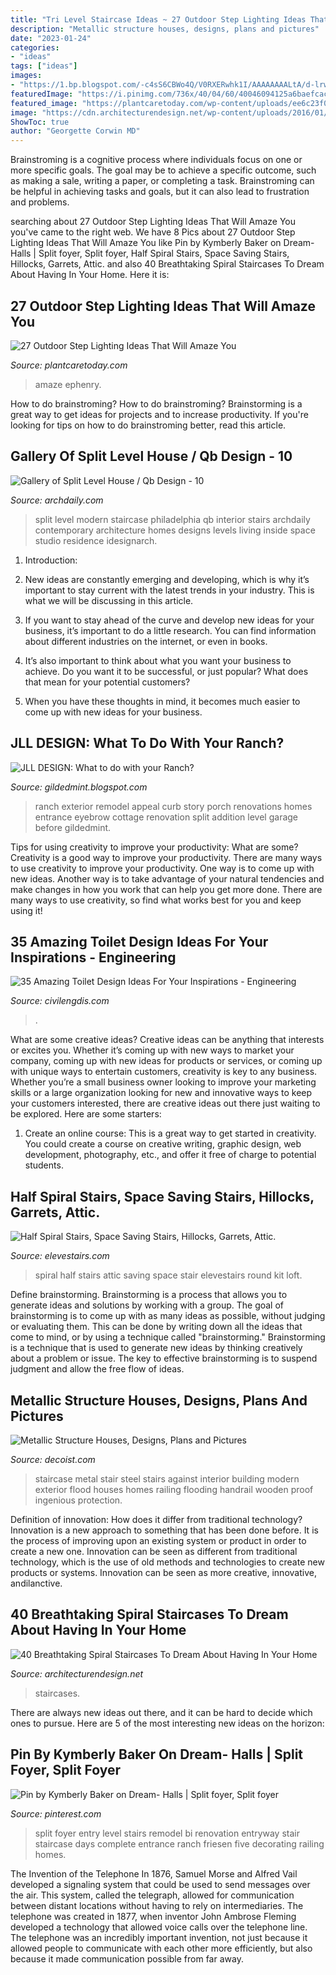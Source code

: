```yaml
---
title: "Tri Level Staircase Ideas ~ 27 Outdoor Step Lighting Ideas That Will Amaze You"
description: "Metallic structure houses, designs, plans and pictures"
date: "2023-01-24"
categories:
- "ideas"
tags: ["ideas"]
images:
- "https://1.bp.blogspot.com/-c4sS6CBWo4Q/V0RXERwhk1I/AAAAAAAALtA/d-lrwnblypgrqGNnBIX2vT4B4Wo5zQVKACLcB/s1600/Screen%2BShot%2B2016-05-24%2Bat%2B9.27.19%2BAM.png"
featuredImage: "https://i.pinimg.com/736x/40/04/60/40046094125a6baefcacdfe060b635ae.jpg"
featured_image: "https://plantcaretoday.com/wp-content/uploads/ee6c23f00cfc64aa9a901d3244e1d12a.jpg"
image: "https://cdn.architecturendesign.net/wp-content/uploads/2016/01/AD-Breathtaking-Spiral-Staircase-Designs-37.jpg"
ShowToc: true
author: "Georgette Corwin MD"
---
```



Brainstroming is a cognitive process where individuals focus on one or more specific goals. The goal may be to achieve a specific outcome, such as making a sale, writing a paper, or completing a task. Brainstroming can be helpful in achieving tasks and goals, but it can also lead to frustration and problems.

	

		
searching about 27 Outdoor Step Lighting Ideas That Will Amaze You you've came to the right web. We have 8 Pics about 27 Outdoor Step Lighting Ideas That Will Amaze You like Pin by Kymberly Baker on Dream- Halls | Split foyer, Split foyer, Half Spiral Stairs, Space Saving Stairs, Hillocks, Garrets, Attic. and also 40 Breathtaking Spiral Staircases To Dream About Having In Your Home. Here it is:
		
    
## 27 Outdoor Step Lighting Ideas That Will Amaze You

<img loading=lazy src="https://plantcaretoday.com/wp-content/uploads/ee6c23f00cfc64aa9a901d3244e1d12a.jpg" onerror="this.onerror=null;this.src='https://tse3.mm.bing.net/th?id=OIP.xCUieUOGjjaBJytVMjOJNgHaGk&amp;pid=15.1';" alt="27 Outdoor Step Lighting Ideas That Will Amaze You">

_Source: plantcaretoday.com_

>amaze ephenry. 

	

How to do brainstroming?
How to do brainstroming? Brainstorming is a great way to get ideas for projects and to increase productivity. If you're looking for tips on how to do brainstroming better, read this article.

    
## Gallery Of Split Level House / Qb Design - 10

<img loading=lazy src="https://images.adsttc.com/media/images/5008/7661/28ba/0d50/da00/096e/large_jpg/stringio.jpg?1360754717" onerror="this.onerror=null;this.src='https://tse1.mm.bing.net/th?id=OIP.LRWresnPj9qYu364ofkMIwHaJ4&amp;pid=15.1';" alt="Gallery of Split Level House / Qb Design - 10">

_Source: archdaily.com_

>split level modern staircase philadelphia qb interior stairs archdaily contemporary architecture homes designs levels living inside space studio residence idesignarch. 

	

1. Introduction:
1. New ideas are constantly emerging and developing, which is why it’s important to stay current with the latest trends in your industry. This is what we will be discussing in this article.
2. If you want to stay ahead of the curve and develop new ideas for your business, it’s important to do a little research. You can find information about different industries on the internet, or even in books.

3. It’s also important to think about what you want your business to achieve. Do you want it to be successful, or just popular? What does that mean for your potential customers?

4. When you have these thoughts in mind, it becomes much easier to come up with new ideas for your business.

    
## JLL DESIGN: What To Do With Your Ranch?

<img loading=lazy src="https://1.bp.blogspot.com/-c4sS6CBWo4Q/V0RXERwhk1I/AAAAAAAALtA/d-lrwnblypgrqGNnBIX2vT4B4Wo5zQVKACLcB/s1600/Screen%2BShot%2B2016-05-24%2Bat%2B9.27.19%2BAM.png" onerror="this.onerror=null;this.src='https://tse4.mm.bing.net/th?id=OIP.Qf7UT5z15U53YLtHRymnvQHaE7&amp;pid=15.1';" alt="JLL DESIGN: What to do with your Ranch?">

_Source: gildedmint.blogspot.com_

>ranch exterior remodel appeal curb story porch renovations homes entrance eyebrow cottage renovation split addition level garage before gildedmint. 

	

Tips for using creativity to improve your productivity: What are some?
Creativity is a good way to improve your productivity. There are many ways to use creativity to improve your productivity. One way is to come up with new ideas. Another way is to take advantage of your natural tendencies and make changes in how you work that can help you get more done. There are many ways to use creativity, so find what works best for you and keep using it!

    
## 35 Amazing Toilet Design Ideas For Your Inspirations - Engineering

<img loading=lazy src="https://civilengdis.com/wp-content/uploads/2020/12/8964post-194-0-83152800-1441116978.jpg" onerror="this.onerror=null;this.src='https://tse2.mm.bing.net/th?id=OIP.fOWjTttcmATJOYXlTMDiwAHaJ4&amp;pid=15.1';" alt="35 Amazing Toilet Design Ideas For Your Inspirations - Engineering">

_Source: civilengdis.com_

>. 

	

What are some creative ideas?
Creative ideas can be anything that interests or excites you. Whether it’s coming up with new ways to market your company, coming up with new ideas for products or services, or coming up with unique ways to entertain customers, creativity is key to any business. Whether you’re a small business owner looking to improve your marketing skills or a large organization looking for new and innovative ways to keep your customers interested, there are creative ideas out there just waiting to be explored. Here are some starters: 
1) Create an online course: This is a great way to get started in creativity. You could create a course on creative writing, graphic design, web development, photography, etc., and offer it free of charge to potential students.

    
## Half Spiral Stairs, Space Saving Stairs, Hillocks, Garrets, Attic.

<img loading=lazy src="https://www.elevestairs.com/images/half-spiral-kit-stairs/half-spiral-kit-stairs-2.jpg" onerror="this.onerror=null;this.src='https://tse2.mm.bing.net/th?id=OIP.xkJp9k-OCKBSvXELDt-KzgHaJf&amp;pid=15.1';" alt="Half Spiral Stairs, Space Saving Stairs, Hillocks, Garrets, Attic.">

_Source: elevestairs.com_

>spiral half stairs attic saving space stair elevestairs round kit loft. 

	

Define brainstorming.
Brainstorming is a process that allows you to generate ideas and solutions by working with a group. The goal of brainstorming is to come up with as many ideas as possible, without judging or evaluating them. This can be done by writing down all the ideas that come to mind, or by using a technique called "brainstorming." Brainstorming is a technique that is used to generate new ideas by thinking creatively about a problem or issue. The key to effective brainstorming is to suspend judgment and allow the free flow of ideas.

    
## Metallic Structure Houses, Designs, Plans And Pictures

<img loading=lazy src="http://cdn.decoist.com/wp-content/uploads/2014/01/Using-the-steel-frame-as-part-of-the-aesthetic-appeal.jpg" onerror="this.onerror=null;this.src='https://tse4.mm.bing.net/th?id=OIP.hwk5Bb4mPHw0D12L2feQZAHaLd&amp;pid=15.1';" alt="Metallic Structure Houses, Designs, Plans and Pictures">

_Source: decoist.com_

>staircase metal stair steel stairs against interior building modern exterior flood houses homes railing flooding handrail wooden proof ingenious protection. 

	

Definition of innovation: How does it differ from traditional technology?
Innovation is a new approach to something that has been done before. It is the process of improving upon an existing system or product in order to create a new one. Innovation can be seen as different from traditional technology, which is the use of old methods and technologies to create new products or systems. Innovation can be seen as more creative, innovative, andilanctive.

    
## 40 Breathtaking Spiral Staircases To Dream About Having In Your Home

<img loading=lazy src="https://cdn.architecturendesign.net/wp-content/uploads/2016/01/AD-Breathtaking-Spiral-Staircase-Designs-37.jpg" onerror="this.onerror=null;this.src='https://tse3.mm.bing.net/th?id=OIP.s-fIb1FTvNAD0kQ4AnNEhQHaLH&amp;pid=15.1';" alt="40 Breathtaking Spiral Staircases To Dream About Having In Your Home">

_Source: architecturendesign.net_

>staircases. 

	

There are always new ideas out there, and it can be hard to decide which ones to pursue. Here are 5 of the most interesting new ideas on the horizon: 

    
## Pin By Kymberly Baker On Dream- Halls | Split Foyer, Split Foyer

<img loading=lazy src="https://i.pinimg.com/736x/40/04/60/40046094125a6baefcacdfe060b635ae.jpg" onerror="this.onerror=null;this.src='https://tse1.mm.bing.net/th?id=OIP.kGHSUYcRdDX75ui-SVTdcQHaJ3&amp;pid=15.1';" alt="Pin by Kymberly Baker on Dream- Halls | Split foyer, Split foyer">

_Source: pinterest.com_

>split foyer entry level stairs remodel bi renovation entryway stair staircase days complete entrance ranch friesen five decorating railing homes. 

	

The Invention of the Telephone
In 1876, Samuel Morse and Alfred Vail developed a signaling system that could be used to send messages over the air. This system, called the telegraph, allowed for communication between distant locations without having to rely on intermediaries. The telephone was created in 1877, when inventor John Ambrose Fleming developed a technology that allowed voice calls over the telephone line. The telephone was an incredibly important invention, not just because it allowed people to communicate with each other more efficiently, but also because it made communication possible from far away.

